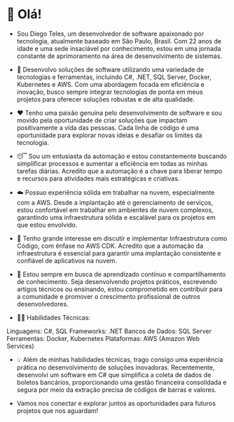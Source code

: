 # 👋 Olá!

* Sou Diego Teles, um desenvolvedor de software apaixonado por tecnologia, atualmente baseado em São Paulo, Brasil. Com 22 anos de idade e uma sede insaciável por conhecimento, estou em uma jornada constante de aprimoramento na área de desenvolvimento de 
  sistemas.

* 🔭 Desenvolvo soluções de software utilizando uma variedade de tecnologias e ferramentas, incluindo C#, .NET, SQL Server, Docker, Kubernetes e AWS. Com uma abordagem focada em eficiência e inovação, busco sempre integrar tecnologias de ponta em meus           projetos para oferecer soluções robustas e de alta qualidade.

* ❤️ Tenho uma paixão genuína pelo desenvolvimento de software e sou movido pela oportunidade de criar soluções que impactam positivamente a vida das pessoas. Cada linha de código é uma oportunidade para explorar novas ideias e desafiar os limites da         
   tecnologia.
   
* 😴 Sou um entusiasta da automação e estou constantemente buscando simplificar processos e aumentar a eficiência em todas as minhas tarefas diárias. Acredito que a automação é a chave para liberar tempo e recursos para atividades mais estratégicas e 
   criativas.
   
* ☁️ Possuo experiência sólida em trabalhar na nuvem, especialmente com a AWS. Desde a implantação até o gerenciamento de serviços, estou confortável em trabalhar em ambientes de nuvem complexos, garantindo uma infraestrutura sólida e escalável para os 
   projetos em que estou envolvido.

* 💬 Tenho grande interesse em discutir e implementar Infraestrutura como Código, com ênfase no AWS CDK. Acredito que a automação da infraestrutura é essencial para garantir uma implantação consistente e confiável de aplicativos na nuvem.

* 📘 Estou sempre em busca de aprendizado contínuo e compartilhamento de conhecimento. Seja desenvolvendo projetos práticos, escrevendo artigos técnicos ou ensinando, estou comprometido em contribuir para a comunidade e promover o crescimento profissional 
   de outros desenvolvedores.
   
* 🤝🚀 Habilidades Técnicas:

Linguagens: C#, SQL
Frameworks: .NET
Bancos de Dados: SQL Server
Ferramentas: Docker, Kubernetes
Plataformas: AWS (Amazon Web Services)

* 💡 Além de minhas habilidades técnicas, trago consigo uma experiência prática no desenvolvimento de soluções inovadoras. Recentemente, desenvolvi um software em C# que simplifica a coleta de dados de boletos bancários, proporcionando uma gestão financeira consolidada e segura por meio da extração precisa de códigos de barras e valores.

* Vamos nos conectar e explorar juntos as oportunidades para futuros projetos que nos aguardam!

